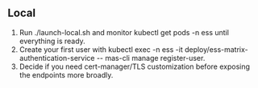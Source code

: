 ## Local

1. Run ./launch-local.sh and monitor kubectl get pods -n ess until everything is ready.
2. Create your first user with kubectl exec -n ess -it deploy/ess-matrix-authentication-service -- mas-cli manage register-user.
3. Decide if you need cert-manager/TLS customization before exposing the endpoints more broadly.
